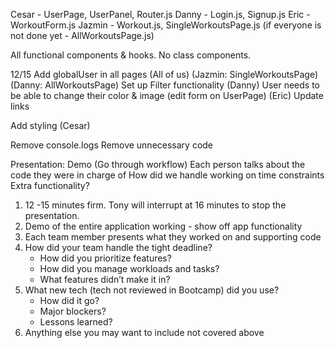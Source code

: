 Cesar - UserPage, UserPanel, Router.js
Danny - Login.js, Signup.js
Eric - WorkoutForm.js
Jazmin - Workout.js, SingleWorkoutsPage.js (if everyone is not done yet - AllWorkoutsPage.js)

All functional components & hooks. No class components.

12/15
Add globalUser in all pages (All of us)
    (Jazmin: SingleWorkoutsPage)
    (Danny: AllWorkoutsPage)
Set up Filter functionality (Danny)
User needs to be able to change their color & image (edit form on UserPage) (Eric)
Update links

Add styling (Cesar)

Remove console.logs
Remove unnecessary code


Presentation:
Demo (Go through workflow)
Each person talks about the code they were in charge of
How did we handle working on time constraints
Extra functionality?


1. 12 -15 minutes firm. Tony will interrupt at 16 minutes to stop the presentation. 
2. Demo of the entire application working - show off app functionality
3. Each team member presents what they worked on and supporting code
4. How did your team handle the tight deadline?
    - How did you prioritize features?
    - How did you manage workloads and tasks?
    - What features didn’t make it in?
5. What new tech (tech not reviewed in Bootcamp) did you use?
    - How did it go?
    - Major blockers?
    - Lessons learned?
6. Anything else you may want to include not covered above
